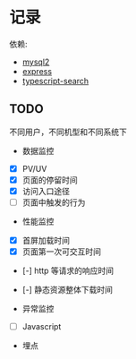 # 记录

依赖:

- [mysql2](https://github.com/sidorares/node-mysql2#readme)
- [express](https://expressjs.com/en/4x/api.html)
- [typescript-search](https://www.typescriptlang.org/dt/search?search=)

## TODO

不同用户，不同机型和不同系统下

- 数据监控
- [x] PV/UV
- [x] 页面的停留时间
- [x] 访问入口途径
- [ ] 页面中触发的行为

- 性能监控
- [x] 首屏加载时间
- [x] 页面第一次可交互时间
- [-] http 等请求的响应时间
- [-] 静态资源整体下载时间

- 异常监控
- [ ] Javascript

- 埋点
